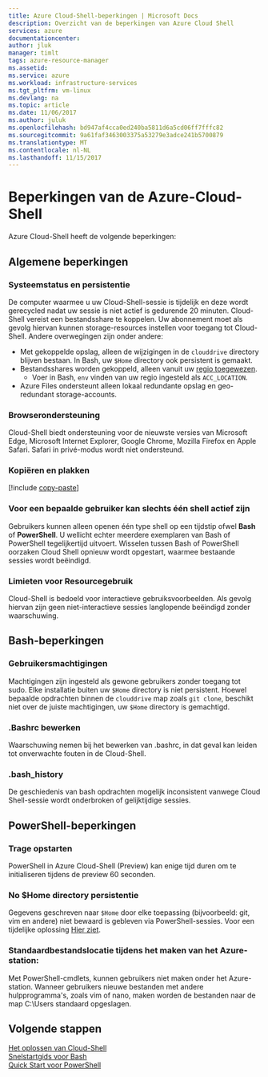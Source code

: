 ```yaml
---
title: Azure Cloud-Shell-beperkingen | Microsoft Docs
description: Overzicht van de beperkingen van Azure Cloud Shell
services: azure
documentationcenter: 
author: jluk
manager: timlt
tags: azure-resource-manager
ms.assetid: 
ms.service: azure
ms.workload: infrastructure-services
ms.tgt_pltfrm: vm-linux
ms.devlang: na
ms.topic: article
ms.date: 11/06/2017
ms.author: juluk
ms.openlocfilehash: bd947af4cca0ed240ba5811d6a5cd06ff7fffc82
ms.sourcegitcommit: 9a61faf3463003375a53279e3adce241b5700879
ms.translationtype: MT
ms.contentlocale: nl-NL
ms.lasthandoff: 11/15/2017
---
```

# <a name="limitations-of-azure-cloud-shell"></a>Beperkingen van de Azure-Cloud-Shell

Azure Cloud-Shell heeft de volgende beperkingen:

## <a name="general-limitations"></a>Algemene beperkingen

### <a name="system-state-and-persistence"></a>Systeemstatus en persistentie

De computer waarmee u uw Cloud-Shell-sessie is tijdelijk en deze wordt gerecycled nadat uw sessie is niet actief is gedurende 20 minuten. Cloud-Shell vereist een bestandsshare te koppelen. Uw abonnement moet als gevolg hiervan kunnen storage-resources instellen voor toegang tot Cloud-Shell. Andere overwegingen zijn onder andere:

* Met gekoppelde opslag, alleen de wijzigingen in de `clouddrive` directory blijven bestaan. In Bash, uw `$Home` directory ook persistent is gemaakt.
* Bestandsshares worden gekoppeld, alleen vanuit uw [regio toegewezen](persisting-shell-storage.md#mount-a-new-clouddrive).
  * Voer in Bash, `env` vinden van uw regio ingesteld als `ACC_LOCATION`.
* Azure Files ondersteunt alleen lokaal redundante opslag en geo-redundant storage-accounts.

### <a name="browser-support"></a>Browserondersteuning

Cloud-Shell biedt ondersteuning voor de nieuwste versies van Microsoft Edge, Microsoft Internet Explorer, Google Chrome, Mozilla Firefox en Apple Safari. Safari in privé-modus wordt niet ondersteund.

### <a name="copy-and-paste"></a>Kopiëren en plakken

[!include [copy-paste](../../includes/cloud-shell-copy-paste.md)]

### <a name="for-a-given-user-only-one-shell-can-be-active"></a>Voor een bepaalde gebruiker kan slechts één shell actief zijn

Gebruikers kunnen alleen openen één type shell op een tijdstip ofwel **Bash** of **PowerShell**. U wellicht echter meerdere exemplaren van Bash of PowerShell tegelijkertijd uitvoert. Wisselen tussen Bash of PowerShell oorzaken Cloud Shell opnieuw wordt opgestart, waarmee bestaande sessies wordt beëindigd.

### <a name="usage-limits"></a>Limieten voor Resourcegebruik

Cloud-Shell is bedoeld voor interactieve gebruiksvoorbeelden. Als gevolg hiervan zijn geen niet-interactieve sessies langlopende beëindigd zonder waarschuwing.

## <a name="bash-limitations"></a>Bash-beperkingen

### <a name="user-permissions"></a>Gebruikersmachtigingen

Machtigingen zijn ingesteld als gewone gebruikers zonder toegang tot sudo. Elke installatie buiten uw `$Home` directory is niet persistent.
Hoewel bepaalde opdrachten binnen de `clouddrive` map zoals `git clone`, beschikt niet over de juiste machtigingen, uw `$Home` directory is gemachtigd.

### <a name="editing-bashrc"></a>.Bashrc bewerken

Waarschuwing nemen bij het bewerken van .bashrc, in dat geval kan leiden tot onverwachte fouten in de Cloud-Shell.

### <a name="bashhistory"></a>.bash_history

De geschiedenis van bash opdrachten mogelijk inconsistent vanwege Cloud Shell-sessie wordt onderbroken of gelijktijdige sessies.

## <a name="powershell-limitations"></a>PowerShell-beperkingen

### <a name="slow-startup-time"></a>Trage opstarten

PowerShell in Azure Cloud-Shell (Preview) kan enige tijd duren om te initialiseren tijdens de preview 60 seconden.

### <a name="no-home-directory-persistence"></a>No $Home directory persistentie

Gegevens geschreven naar `$Home` door elke toepassing (bijvoorbeeld: git, vim en andere) niet bewaard is gebleven via PowerShell-sessies. Voor een tijdelijke oplossing [Hier ziet](troubleshooting.md#powershell-resolutions).

### <a name="default-file-location-when-created-from-azure-drive"></a>Standaardbestandslocatie tijdens het maken van het Azure-station:
Met PowerShell-cmdlets, kunnen gebruikers niet maken onder het Azure-station. Wanneer gebruikers nieuwe bestanden met andere hulpprogramma's, zoals vim of nano, maken worden de bestanden naar de map C:\Users standaard opgeslagen. 

## <a name="next-steps"></a>Volgende stappen

[Het oplossen van Cloud-Shell](troubleshooting.md) <br>
[Snelstartgids voor Bash](quickstart.md) <br>
[Quick Start voor PowerShell](quickstart-powershell.md)
